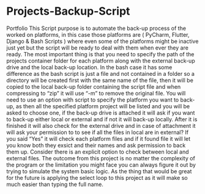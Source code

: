 # Projects-Backup-Script
Portfolio
This Script purpose is to automate the back-up process of the worked on platforms, in this case those platforms are ( PyCharm, Flutter, Django & Bash Scripts ) where even some of the platforms might be inactive just yet but the script will be ready to deal with them when ever they are ready. The most important thing is that you need to specify the path of the projects container folder for each platform along with the external back-up drive and the local back-up location. In the bash case it has some difference as the bash script is just a file and not contained in a folder so a directory will be created first with the same name of the file, then it will be copied to the local back-up folder containing the script file and when compressing to “zip” it will use “-m” to remove the original file.
You will need to use an option with script to specify the platform you want to back-up, as then all the specified platform project will be listed and you will be asked to choose one, if the back-up drive is attached it will ask if you want to back-up either local or external and if not it will back-up locally.
After it is finished it will also check for the external drive and in case of attachment it will ask your permission to to see if all the files in local are in external? If you said “Yes” it will check each platform files and if it found file it will let you know both they exsict and their names and ask permission to back them up. Consider there is an explicit option to check between local and external files.
The outcome from this project is no matter the complexity of the program or the limitation you might face you can always figure it out by trying to simulate the system basic logic.
As the thing that would be great for the future is applying the select loop to this project as it will make so much easier than typing the full name.
